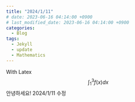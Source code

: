 ```yaml
---
title: "2024/1/11"
# date: 2023-06-16 04:14:00 +0900
# last_modified_date: 2023-06-16 04:14:00 +0900
categories:
  - Blog
tags:
  - Jekyll
  - update
  - Mathematics
---
```


With Latex $$\int_{1}^{3} f\left(x\right) dx$$
안녕하세요!
2024/1/11 수정
